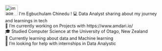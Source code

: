  <img width="41" height="34" alt="image" src="https://github.com/user-attachments/assets/3d09e528-7636-4a08-9606-e6f53a52d7fe" />
 I'm Egbuchulam Chinedu !
💻 Data Analyst sharing about my journey and learnings in tech<br>
🔭 I’m currently working on Projects with https://www.amdari.io/ <br>
🎓 Studied Computer Science at the University of Otago, New Zealand<br>
💬 Currently learning about data  and Machine learning<br>
🤔 I’m looking for help with internships in Data Analystic<br>
